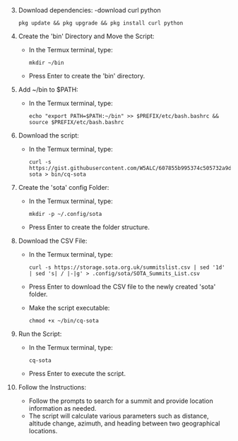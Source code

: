 3. Download dependencies: 
  -download curl python
     ```
     pkg update && pkg upgrade && pkg install curl python
     ```

10. Create the 'bin' Directory and Move the Script:
    - In the Termux terminal, type:
      ```
      mkdir ~/bin
      ```

    - Press Enter to create the 'bin' directory.

9. Add ~/bin to $PATH:
    - In the Termux terminal, type:
      ```
      echo "export PATH=$PATH:~/bin" >> $PREFIX/etc/bash.bashrc && source $PREFIX/etc/bash.bashrc
      ```

4. Download the script:
   - In the Termux terminal, type:
     ```
     curl -s https://gist.githubusercontent.com/W5ALC/607855b995374c505732a9d07349f124/raw/e9b38f1f32fd2ec511a16edec148d56bc424df34/cq-sota > bin/cq-sota
     ```

5. Create the 'sota' config Folder:
   - In the Termux terminal, type:
     ```
     mkdir -p ~/.config/sota
     ```

   - Press Enter to create the folder structure.

6. Download the CSV File:
   - In the Termux terminal, type:
     ```
     curl -s https://storage.sota.org.uk/summitslist.csv | sed '1d' | sed 's| / |-|g' > .config/sota/SOTA_Summits_List.csv
     ```

   - Press Enter to download the CSV file to the newly created 'sota' folder.

    - Make the script executable:
      ```
      chmod +x ~/bin/cq-sota
      ```

11. Run the Script:
    - In the Termux terminal, type:
      ```
      cq-sota
      ```

    - Press Enter to execute the script.

12. Follow the Instructions:
    - Follow the prompts to search for a summit and provide location information as needed.
    - The script will calculate various parameters such as distance, altitude change, azimuth, and heading between two geographical locations.

